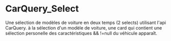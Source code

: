 # CarQuery_Select
Une sélection de modèles de voiture en deux temps (2 selects) utilisant l'api CarQuery.
à la sélection d'un modèle de voiture, une card qui contient une sélection personelle des caractéristiques && !=null du véhicule apparaît. 

